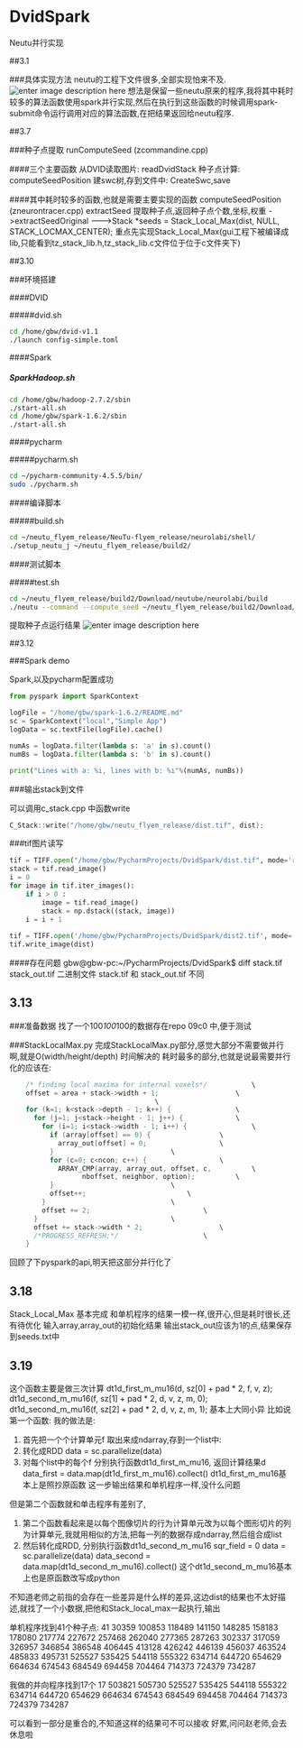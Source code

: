 # DvidSpark
Neutu并行实现

##3.1

###具体实现方法
neutu的工程下文件很多,全部实现怕来不及.
![enter image description here](http://oa4pac8sx.bkt.clouddn.com/2017-03-12%2019:28:23%E5%B1%8F%E5%B9%95%E6%88%AA%E5%9B%BE.png)
想法是保留一些neutu原来的程序,我将其中耗时较多的算法函数使用spark并行实现,然后在执行到这些函数的时候调用spark­submit命令运行调用对应的算法函数,在把结果返回给neutu程序.

##3.7

###种子点提取
runComputeSeed (zcommandine.cpp)

####三个主要函数
从DVID读取图片: readDvidStack 
种子点计算: computeSeedPosition 
建swc树,存到文件中: CreateSwc,save

####其中耗时较多的函数,也就是需要主要实现的函数
computeSeedPosition (zneurontracer.cpp) 
extractSeed 提取种子点,返回种子点个数,坐标,权重
->extractSeedOriginal
--->Stack *seeds = Stack_Local_Max(dist, NULL, STACK_LOCMAX_CENTER);
重点先实现Stack_Local_Max(gui工程下被编译成lib,只能看到tz_stack_lib.h,tz_stack_lib.c文件位于位于c文件夹下)

##3.10

###环境搭建

####DVID

#####dvid.sh

``` bash
cd /home/gbw/dvid-v1.1
./launch config-simple.toml
```

####Spark

##### SparkHadoop.sh

``` bash
cd /home/gbw/hadoop-2.7.2/sbin
./start-all.sh
cd /home/gbw/spark-1.6.2/sbin
./start-all.sh
```

####pycharm

#####pycharm.sh

``` bash
cd ~/pycharm-community-4.5.5/bin/
sudo ./pycharm.sh 
```

####编译脚本

#####build.sh

``` bash
cd ~/neutu_flyem_release/NeuTu-flyem_release/neurolabi/shell/
./setup_neutu_j ~/neutu_flyem_release/build2/
```

####测试脚本

#####test.sh

``` bash
cd ~/neutu_flyem_release/build2/Download/neutube/neurolabi/build
./neutu --command --compute_seed ~/neutu_flyem_release/build2/Download/neutube/neurolabi/data/dvid.json --position 100 100 2600 --size 1024 1024 100 -o ~/neutu_flyem_release/build2/Download/neutube/neurolabi/data/outt.swc
```
提取种子点运行结果
![enter image description here](http://oa4pac8sx.bkt.clouddn.com/2017-03-12%2020:05:22%E5%B1%8F%E5%B9%95%E6%88%AA%E5%9B%BE.png)



##3.12

###Spark demo

Spark,以及pycharm配置成功

``` python
from pyspark import SparkContext

logFile = "/home/gbw/spark-1.6.2/README.md"
sc = SparkContext("local","Simple App")
logData = sc.textFile(logFile).cache()

numAs = logData.filter(lambda s: 'a' in s).count()
numBs = logData.filter(lambda s: 'b' in s).count()

print("Lines with a: %i, lines with b: %i"%(numAs, numBs))
```

###输出stack到文件

可以调用c_stack.cpp 中函数write

``` cpp
C_Stack::write("/home/gbw/neutu_flyem_release/dist.tif", dist);
```

###tif图片读写

``` python
tif = TIFF.open("/home/gbw/PycharmProjects/DvidSpark/dist.tif", mode='r')
stack = tif.read_image()
i = 0
for image in tif.iter_images():
    if i > 0 :
        image = tif.read_image()
        stack = np.dstack((stack, image))
    i = i + 1
    
tif = TIFF.open('/home/gbw/PycharmProjects/DvidSpark/dist2.tif', mode='w')
tif.write_image(dist)
```

####存在问题
gbw@gbw-pc:~/PycharmProjects/DvidSpark$ diff stack.tif stack_out.tif 
二进制文件 stack.tif 和 stack_out.tif 不同


## 3.13

###准备数据
找了一个100*100*100的数据存在repo 09c0 中,便于测试

###StackLocalMax.py
完成StackLocalMax.py部分,感觉大部分不需要做并行啊,就是O(width/height/depth) 时间解决的
耗时最多的部分,也就是说最需要并行化的应该在:
``` cpp
    /* finding local maxima for internal voxels*/			\
    offset = area + stack->width + 1;					\
									\
    for (k=1; k<stack->depth - 1; k++) {				\
      for (j=1; j<stack->height - 1; j++) {				\
		for (i=1; i<stack->width - 1; i++) {				\
		  if (array[offset] == 0) {					\
		    array_out[offset] = 0;					\
		  }								\
		  for (c=0; c<ncon; c++) {					\
		    ARRAY_CMP(array, array_out, offset, c,			\
			      nboffset, neighbor, option);			\
		  }								\
		  offset++;							\
		}								\
		offset += 2;							\
	  }									\
	  offset += stack->width * 2;					\
	  /*PROGRESS_REFRESH;*/						\
	}	
```
回顾了下pyspark的api,明天把这部分并行化了

## 3.18

Stack_Local_Max 基本完成
和单机程序的结果一模一样,很开心,但是耗时很长,还有待优化
输入array,array_out的初始化结果
输出stack_out应该为1的点,结果保存到seeds.txt中


## 3.19
这个函数主要是做三次计算
dt1d_first_m_mu16(d, sz[0] + pad * 2, f, v, z);  
dt1d_second_m_mu16(f, sz[1] + pad * 2, d, v, z, m, 0);
dt1d_second_m_mu16(f, sz[2] + pad * 2, d, v, z, m, 1);
基本上大同小异
比如说第一个函数:
我的做法是:
1. 首先把一个个计算单元f 取出来成ndarray,存到一个list中:
2. 转化成RDD
    data = sc.parallelize(data)
3. 对每个list中的每个f 分别执行函数dt1d_first_m_mu16, 返回计算结果d
	data_first = data.map(dt1d_first_m_mu16).collect()
	dt1d_first_m_mu16基本上是照抄原函数
这一步输出结果和单机程序一样,没什么问题

但是第二个函数就和单击程序有差别了,

1. 第二个函数看起来是以每个图像切片的行为计算单元改为以每个图形切片的列为计算单元,我就用相似的方法,把每一列的数据存成ndarray,然后组合成list
2. 然后转化成RDD, 分别执行函数dt1d_second_m_mu16
sqr_field = 0
data = sc.parallelize(data)
data_second = data.map(dt1d_second_m_mu16).collect()
这个dt1d_second_m_mu16基本上也是原函数改写成python

不知道老师之前指的会存在一些差异是什么样的差异,这边dist的结果也不太好描述,就找了一个小数据,把他和Stack_local_max一起执行,输出

单机程序找到41个种子点:
41 
30359 100853 118489 141150 148285 158183 178080 217774 227672 257468 262040 277365 287263 302337 317059 326957 346854 386548 406445 413128 426242 446139 456037 463524 485833 495731 525527 535425 544118 555322 634714 644720 654629 664634 674543 684549 694458 704464 714373 724379 734287 

我做的并向程序找到17个
17
503821 505730 525527 535425 544118 555322 634714 644720 654629 664634
674543 684549 694458 704464 714373 724379 734287

可以看到一部分是重合的,不知道这样的结果可不可以接收
好累,问问赵老师,会去休息啦


